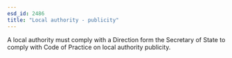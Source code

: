 ```yaml
---
esd_id: 2486
title: "Local authority - publicity"
---
```


A local authority must comply with a Direction form the Secretary of State to comply with Code of Practice on local authority publicity.

